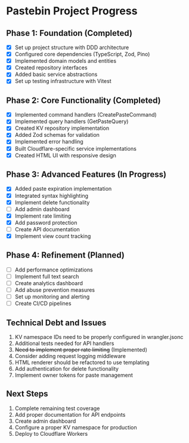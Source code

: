 # Pastebin Project Progress

## Phase 1: Foundation (Completed)

- [x] Set up project structure with DDD architecture
- [x] Configured core dependencies (TypeScript, Zod, Pino)
- [x] Implemented domain models and entities
- [x] Created repository interfaces
- [x] Added basic service abstractions
- [x] Set up testing infrastructure with Vitest

## Phase 2: Core Functionality (Completed)

- [x] Implemented command handlers (CreatePasteCommand)
- [x] Implemented query handlers (GetPasteQuery)
- [x] Created KV repository implementation
- [x] Added Zod schemas for validation
- [x] Implemented error handling
- [x] Built Cloudflare-specific service implementations
- [x] Created HTML UI with responsive design

## Phase 3: Advanced Features (In Progress)

- [x] Added paste expiration implementation
- [x] Integrated syntax highlighting
- [x] Implement delete functionality
- [ ] Add admin dashboard
- [x] Implement rate limiting
- [x] Add password protection
- [ ] Create API documentation
- [x] Implement view count tracking

## Phase 4: Refinement (Planned)

- [ ] Add performance optimizations
- [ ] Implement full text search
- [ ] Create analytics dashboard
- [ ] Add abuse prevention measures
- [ ] Set up monitoring and alerting
- [ ] Create CI/CD pipelines

## Technical Debt and Issues

1. KV namespace IDs need to be properly configured in wrangler.jsonc
2. Additional tests needed for API handlers
3. ~~Need to implement proper rate limiting~~ (Implemented)
4. Consider adding request logging middleware
5. HTML renderer should be refactored to use templating
6. Add authentication for delete functionality
7. Implement owner tokens for paste management

## Next Steps

1. Complete remaining test coverage
2. Add proper documentation for API endpoints
3. Create admin dashboard
4. Configure a proper KV namespace for production
5. Deploy to Cloudflare Workers